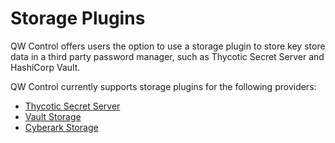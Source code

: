 # Storage Plugins

QW Control offers users the option to use a storage plugin to store key store data in a third party password manager, such as Thycotic Secret Server and HashiCorp Vault.

QW Control currently supports storage plugins for the following providers:

- [Thycotic Secret Server](/administration/security/storage-plugins/thycotic-storage.md)
- [Vault Storage](/administration/security/storage-plugins/vault.md)
- [Cyberark Storage](/administration/security/storage-plugins/cyberark-storage.md)